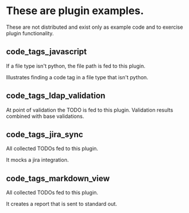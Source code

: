 # These are plugin examples.

These are not distributed and exist only as example code and to exercise plugin functionality.

## code_tags_javascript
If a file type isn't python, the file path is fed to this plugin.

Illustrates finding a code tag in a file type that isn't python.


## code_tags_ldap_validation
At point of validation the TODO is fed to this plugin. Validation results combined with base validations.

## code_tags_jira_sync
All collected TODOs fed to this plugin.

It mocks a jira integration.

## code_tags_markdown_view
All collected TODOs fed to this plugin.

It creates a report that is sent to standard out. 




